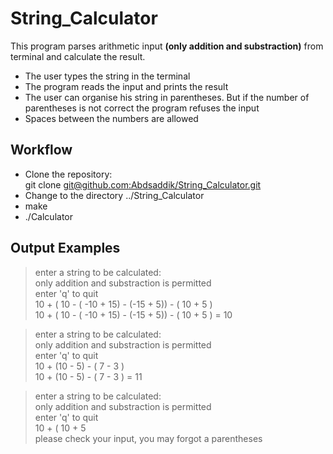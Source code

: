 # String_Calculator

This program parses arithmetic input **(only addition and substraction)** from terminal and calculate the result. 

- The user types the string in the terminal
- The program reads the input and  prints the result
- The user can organise his string in parentheses. But if the number of parentheses is not correct the program refuses the input
- Spaces between the numbers are allowed

## Workflow
- Clone the repository:  
git clone [git@github.com:Abdsaddik/String_Calculator.git](git@github.com:Abdsaddik/String_Calculator.git)
- Change to the directory ../String_Calculator
- make
- ./Calculator
 
## Output Examples
> enter a string to be calculated:  
only addition and substraction is permitted  
enter 'q' to quit  
10 + ( 10  - ( -10 + 15) - (-15 + 5)) - ( 10 + 5 )  
10 + ( 10  - ( -10 + 15) - (-15 + 5)) - ( 10 + 5 ) = 10  
  
> enter a string to be calculated:  
only addition and substraction is permitted  
enter 'q' to quit  
10 + (10 - 5) - ( 7 - 3 )  
10 + (10 - 5) - ( 7 - 3 ) = 11  

> enter a string to be calculated:  
only addition and substraction is permitted  
enter 'q' to quit  
10 + ( 10 + 5  
please check your input, you may forgot a parentheses  


